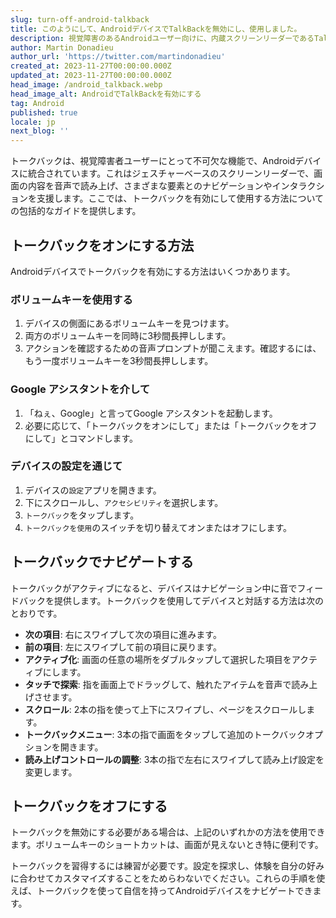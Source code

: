 ```yaml
---
slug: turn-off-android-talkback
title: このようにして、AndroidデバイスでTalkBackを無効にし、使用しました。
description: 視覚障害のあるAndroidユーザー向けに、内蔵スクリーンリーダーであるTalkBackを有効にし、操作するためのステップバイステップガイド。
author: Martin Donadieu
author_url: 'https://twitter.com/martindonadieu'
created_at: 2023-11-27T00:00:00.000Z
updated_at: 2023-11-27T00:00:00.000Z
head_image: /android_talkback.webp
head_image_alt: AndroidでTalkBackを有効にする
tag: Android
published: true
locale: jp
next_blog: ''
---
```


トークバックは、視覚障害者ユーザーにとって不可欠な機能で、Androidデバイスに統合されています。これはジェスチャーベースのスクリーンリーダーで、画面の内容を音声で読み上げ、さまざまな要素とのナビゲーションやインタラクションを支援します。ここでは、トークバックを有効にして使用する方法についての包括的なガイドを提供します。

## トークバックをオンにする方法

Androidデバイスでトークバックを有効にする方法はいくつかあります。

### ボリュームキーを使用する

1. デバイスの側面にあるボリュームキーを見つけます。
2. 両方のボリュームキーを同時に3秒間長押しします。
3. アクションを確認するための音声プロンプトが聞こえます。確認するには、もう一度ボリュームキーを3秒間長押しします。

### Google アシスタントを介して

1. 「ねぇ、Google」と言ってGoogle アシスタントを起動します。
2. 必要に応じて、「トークバックをオンにして」または「トークバックをオフにして」とコマンドします。

### デバイスの設定を通じて

1. デバイスの`設定`アプリを開きます。
2. 下にスクロールし、`アクセシビリティ`を選択します。
3. `トークバック`をタップします。
4. `トークバックを使用`のスイッチを切り替えてオンまたはオフにします。

## トークバックでナビゲートする

トークバックがアクティブになると、デバイスはナビゲーション中に音でフィードバックを提供します。トークバックを使用してデバイスと対話する方法は次のとおりです。

- **次の項目**: 右にスワイプして次の項目に進みます。
- **前の項目**: 左にスワイプして前の項目に戻ります。
- **アクティブ化**: 画面の任意の場所をダブルタップして選択した項目をアクティブにします。
- **タッチで探索**: 指を画面上でドラッグして、触れたアイテムを音声で読み上げさせます。
- **スクロール**: 2本の指を使って上下にスワイプし、ページをスクロールします。
- **トークバックメニュー**: 3本の指で画面をタップして追加のトークバックオプションを開きます。
- **読み上げコントロールの調整**: 3本の指で左右にスワイプして読み上げ設定を変更します。

## トークバックをオフにする

トークバックを無効にする必要がある場合は、上記のいずれかの方法を使用できます。ボリュームキーのショートカットは、画面が見えないとき特に便利です。

トークバックを習得するには練習が必要です。設定を探求し、体験を自分の好みに合わせてカスタマイズすることをためらわないでください。これらの手順を使えば、トークバックを使って自信を持ってAndroidデバイスをナビゲートできます。
